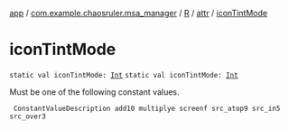 [app](../../../index.md) / [com.example.chaosruler.msa_manager](../../index.md) / [R](../index.md) / [attr](index.md) / [iconTintMode](.)

# iconTintMode

`static val iconTintMode: `[`Int`](https://kotlinlang.org/api/latest/jvm/stdlib/kotlin/-int/index.html)
`static val iconTintMode: `[`Int`](https://kotlinlang.org/api/latest/jvm/stdlib/kotlin/-int/index.html)

Must be one of the following constant values.

     ConstantValueDescription add10 multiplye screenf src_atop9 src_in5 src_over3

